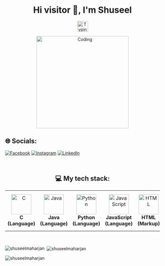 <h1 align="center">Hi visitor 👋, I'm Shuseel</h1>

<p align="center">
   <img src="https://readme-typing-svg.demolab.com?font=Roboto+Slab&color=%cb4d00&size=30&center=true&vCenter=true&width=450&duration=1500&pause=1000&lines=Software+Engineer;Website+Developer;AI/ML+Enthusiast" width="auto" height="35" alt="Typing"/>
</p>

<p align="center">
  <img src="https://res.cloudinary.com/dry07iyvo/image/upload/v1735366890/coding_utrxxa.gif" width="300" height="auto" alt="Coding"/>
</p>

## 🌐 Socials:
[![Facebook](https://img.shields.io/badge/Facebook-%231877F2.svg?logo=Facebook&logoColor=white)](https://www.facebook.com/shuseelmaharjan/) [![Instagram](https://img.shields.io/badge/Instagram-%23E4405F.svg?logo=Instagram&logoColor=white)](https://www.instagram.com/maharjan.shuseel/) [![LinkedIn](https://img.shields.io/badge/LinkedIn-%230077B5.svg?logo=linkedin&logoColor=white)](https://www.linkedin.com/in/shuseelmaharjan/) 

<br>
<h2 align="center">💻 My tech stack:</h2>
<table align="center">
<tr>
   <td align="center"><img src="https://cdn.worldvectorlogo.com/logos/c-1.svg" width="65" height="65" alt="C"/><br><b>C (Language)</b></td>
   <td align="center"><img src="https://cdn.worldvectorlogo.com/logos/java-14.svg" width="65" height="65" alt="Java"/><br><b>Java (Language)</b></td>
   <td align="center"><img src="https://cdn.worldvectorlogo.com/logos/python-5.svg" width="65" height="65" alt="Python"/><br><b>Python (Language)</b></td>
   <td align="center"><img src="https://cdn.worldvectorlogo.com/logos/logo-javascript.svg" width="65" height="65" alt="JavaScript"/><br><b>JavaScript (Language)</b></td>
   <td align="center"><img src="https://cdn.worldvectorlogo.com/logos/html-1.svg" width="65" height="65" alt="HTML"/><br><b>HTML (Markup)</b></td>
   <td align="center"><img src="https://cdn.worldvectorlogo.com/logos/css-3.svg" width="65" height="65" alt="CSS"/><br><b>CSS (Stylesheet)</b></td>
   <td align="center"><img src="https://cdn.worldvectorlogo.com/logos/nodejs-icon.svg" width="65" height="65" alt="NodeJS"/><br><b>Node JS (Runtime)</b></td>
   <td align="center"><img src="https://cdn.worldvectorlogo.com/logos/react-1.svg" width="65" height="65" alt="React"/><br><b>React JS (Library)</b></td>
   <td align="center"><img src="https://cdn.worldvectorlogo.com/logos/django-community.svg" width="65" height="65" alt="Django Framework"/><br><b>Django (Framework)</b></td>
   <td align="center"><img src="https://cdn.worldvectorlogo.com/logos/spring-boot-1.svg" width="65" height="65" alt="Spring Boot Framework"/><br><b>Spring Boot (Framework)</b></td>
   <td align="center"><img src="https://cdn.worldvectorlogo.com/logos/tailwindcss.svg" width="65" height="65" alt="Tailwind"/><br><b>Tailwind (Library)</b></td>
   <td align="center"><img src="https://cdn.worldvectorlogo.com/logos/bootstrap-5-1.svg" width="65" height="65" alt="Bootstrap"/><br><b>Bootstrap (Library)</b></td>
   <td align="center"><img src="https://cdn.worldvectorlogo.com/logos/sass-1.svg" width="65" height="65" alt="SCSS"/><br><b>SCSS (Library)</b></td>
   <td align="center"><img src="https://cdn.worldvectorlogo.com/logos/mongodb-icon-1-1.svg" width="65" height="65" alt="MongoDB"/><br><b>MongoDB (Database)</b></td>
   <td align="center"><img src="https://cdn.worldvectorlogo.com/logos/mysql-3.svg" width="65" height="65" alt="Mysql"/><br><b>MySql (Database)</b></td>
   <td align="center"><img src="https://cdn.worldvectorlogo.com/logos/git-icon.svg" width="65" height="65" alt="Git"/><br><b>Git (Version Controller)</b></td>
   <td align="center"><img src="https://cdn.worldvectorlogo.com/logos/photoshop-cc-4.svg" width="65" height="65" alt="Photoshop"/><br><b>Photoshop (Editing Software)</b></td>
   <td align="center"><img src="https://cdn.worldvectorlogo.com/logos/premiere-pro-cc.svg" width="65" height="65" alt="Photoshop"/><br><b>Photoshop (Editing Software)</b></td>


</tr>
</table>
<br>

<p><img align="left" src="https://github-readme-stats.vercel.app/api/top-langs?username=shuseelmaharjan&show_icons=true&locale=en&layout=compact" alt="shuseelmaharjan" /></p>

<p>&nbsp;<img align="center" src="https://github-readme-stats.vercel.app/api?username=shuseelmaharjan&show_icons=true&locale=en" alt="shuseelmaharjan" /></p>

<p><img align="center" src="https://github-readme-streak-stats.herokuapp.com/?user=shuseelmaharjan&" alt="shuseelmaharjan" /></p>

